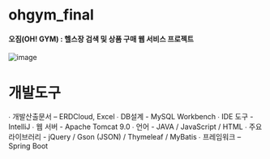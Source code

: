 # ohgym_final

#### 오짐(OH! GYM) : 헬스장 검색 및 상품 구매 웹 서비스 프로젝트

![image](https://github.com/qkrtiger/ohgym_final/assets/133315262/8ad317e9-9f16-4965-bb92-07c244c44294)

# 개발도구

∙ 개발산출문서 – ERDCloud, Excel
∙ DB설계 - MySQL Workbench
∙ IDE 도구 - IntelliJ
∙ 웹 서버 - Apache Tomcat 9.0
∙ 언어 - JAVA / JavaScript / HTML
∙ 주요 라이브러리 - jQuery / Gson (JSON) / Thymeleaf / MyBatis 
∙ 프레임워크 – Spring Boot
